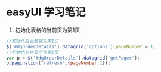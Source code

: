 # easyUI 学习笔记

1. 初始化表格的当前页为第1页
```javascript
//初始化后台数据为第1页
$('#dgOrderDetails').datagrid('options').pageNumber = 1;
//初始化前台显示为第1页
var p = $('#dgOrderDetails').datagrid('getPager');
p.pagination("refresh",{pageNumber:1});
```
